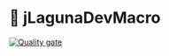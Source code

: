 #  jLagunaDevMacro

[![Quality gate](https://sonarcloud.io/api/project_badges/quality_gate?project=JavierLaguna_jLagunaDevMacro)](https://sonarcloud.io/summary/new_code?id=JavierLaguna_jLagunaDevMacro)
